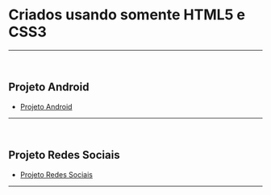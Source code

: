 # Criados usando somente HTML5 e CSS3 #

<hr><br>

<h2>Projeto Android</h2>
<div>
    <ul>
        <li>
        <a href="https://harrymanofi.github.io/Projetos-HTML_CSS3/Projeto-Android/index.html"> Projeto Android</a>
        </li>
    </ul>
</div>
<hr><br>

<h2>Projeto Redes Sociais</h2>
<div>
    <ul>
        <li>
        <a href="https://harrymanofi.github.io/Projetos-HTML_CSS3/Projeto-Social/index.html"> Projeto Redes Sociais</a>
        </li>
    </ul>   
</div>
<hr><br>
